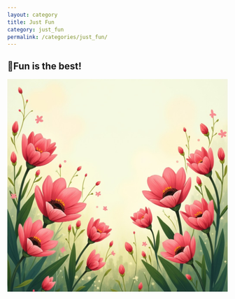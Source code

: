```yaml
---
layout: category
title: Just Fun
category: just_fun
permalink: /categories/just_fun/
---
```

## 🎉Fun is the best!

![alt text](image.png)